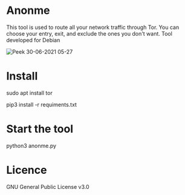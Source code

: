 # Anonme
This tool is used to route all your network traffic through Tor. You can choose your entry, exit, and exclude the ones you don't want. 
Tool developed for Debian

![Peek 30-06-2021 05-27](https://user-images.githubusercontent.com/85474922/123897610-f9bf8500-d963-11eb-98af-c87a839f98ff.gif)

# Install
sudo apt install tor

pip3 install -r requiments.txt

# Start the tool 
python3 anonme.py

# Licence 
GNU General Public License v3.0
